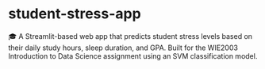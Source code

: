 # student-stress-app
🎓 A Streamlit-based web app that predicts student stress levels based on their daily study hours, sleep duration, and GPA. Built for the WIE2003 Introduction to Data Science assignment using an SVM classification model.
